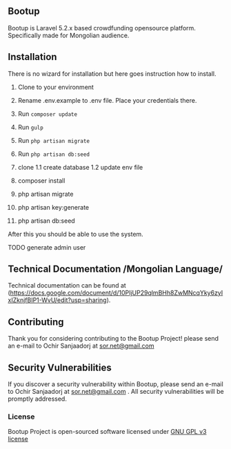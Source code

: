 ## Bootup

Bootup is Laravel 5.2.x based crowdfunding opensource platform. Specifically made for Mongolian audience.

## Installation

There is no wizard for installation but here goes instruction how to install.
1. Clone to your environment
2. Rename .env.example to .env file. Place your credentials there.
3. Run `composer update`
4. Run `gulp`
5. Run `php artisan migrate`
6. Run `php artisan db:seed`

1. clone
1.1 create database
1.2 update env file
2. composer install
3. php artisan migrate
4. php artisan key:generate
5. php artisan db:seed


After this you should be able to use the system.

TODO generate admin user

## Technical Documentation /Mongolian Language/

Technical documentation can be found at (https://docs.google.com/document/d/10PIjUP29qlmBHh8ZwMNcqYky6zyIxIZknjfBIP1-WvU/edit?usp=sharing).

## Contributing

Thank you for considering contributing to the Bootup Project! please send an e-mail to Ochir Sanjaadorj at sor.net@gmail.com

## Security Vulnerabilities

If you discover a security vulnerability within Bootup, please send an e-mail to Ochir Sanjaadorj at sor.net@gmail.com . All security vulnerabilities will be promptly addressed.

### License

Bootup Project is open-sourced software licensed under [GNU GPL v3 license](http://www.gnu.org/licenses/gpl-3.0.en.html)
